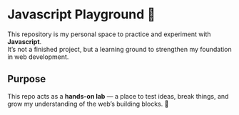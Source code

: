 # Javascript Playground 🎨

This repository is my personal space to practice and experiment with **Javascript**.  
It’s not a finished project, but a learning ground to strengthen my foundation in web development.

<!-- ## Goals
- Learn and explore core HTML elements
- Practice using semantic tags (`<header>`, `<section>`, `<article>`, etc.)
- Experiment with text formatting, lists, tables, forms, and multimedia
- Understand developer-friendly tags like `<pre>` and `<code>`
- Build a solid base before moving into CSS and JavaScript -->

## Purpose
This repo acts as a **hands-on lab** — a place to test ideas, break things, and grow my understanding of the web’s building blocks. 🚀
